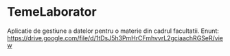 # TemeLaborator
Aplicatie de gestiune a datelor pentru o materie din cadrul facultatii.
Enunt: https://drive.google.com/file/d/1tDsJ5h3PmHrCFmhvvrL2gciaachRGSeR/view
